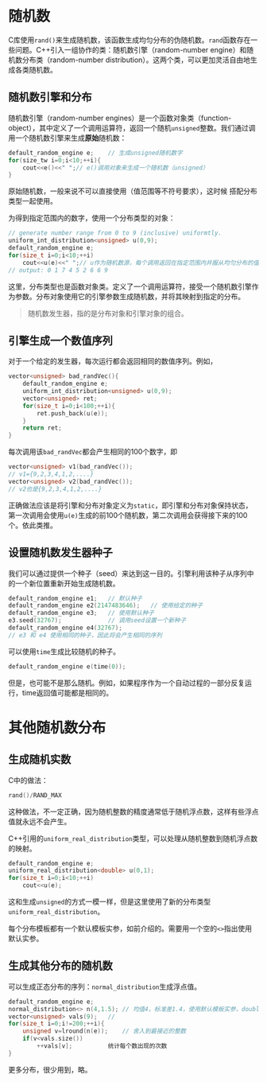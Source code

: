 # 随机数

C库使用`rand()`来生成随机数，该函数生成均匀分布的伪随机数。`rand`函数存在一些问题。C++引入一组协作的类：随机数引擎（random-number engine）和随机数分布类（random-number distribution）。这两个类，可以更加灵活自由地生成各类随机数。


## 随机数引擎和分布

随机数引擎（random-number engines）是一个函数对象类（function-object），其中定义了一个调用运算符，返回一个随机`unsigned`整数。我们通过调用一个随机数引擎来生成**原始**随机数：
```c++
default_random_engine e;    // 生成unsigned随机数字
for(size_tw i=0;i<10;++i){
    cout<<e()<<" ";// e()调用对象来生成一个随机数（unsigned）
}
```

原始随机数，一般来说不可以直接使用（值范围等不符号要求），这时候 搭配分布类型一起使用。

为得到指定范围内的数字，使用一个分布类型的对象：
```c++
// generate number range from 0 to 9 (inclusive) uniformtly.
uniform_int_distribution<unsigned> u(0,9);
default_random_engine e;
for(size_t i=0;i<10;++i)
    cout<<u(e)<<" ";// u作为随机数源，每个调用返回在指定范围内并服从均匀分布的值
// output: 0 1 7 4 5 2 6 6 9
```

这里，分布类型也是函数对象类。定义了一个调用运算符，接受一个随机数引擎作为参数。分布对象使用它的引擎参数生成随机数，并将其映射到指定的分布。

> 随机数发生器，指的是分布对象和引擎对象的组合。

## 引擎生成一个数值序列

对于一个给定的发生器，每次运行都会返回相同的数值序列。例如，
```c++
vector<unsigned> bad_randVec(){
    default_random_engine e;
    uniform_int_distribution<unsigned> u(0,9);
    vector<unsigned> ret;
    for(size_t i=0;i<100;++i){
        ret.push_back(u(e));
    }
    return ret;
}
```
每次调用该`bad_randVec`都会产生相同的100个数字，即
```c++
vector<unsigned> v1(bad_randVec());
// v1={9,2,3,4,1,2,....}
vector<unsigned> v2(bad_randVec());
// v2也是{9,2,3,4,1,2,....}
```
正确做法应该是将引擎和分布对象定义为`static`，即引擎和分布对象保持状态，第一次调用会使用`u(e)`生成的前100个随机数，第二次调用会获得接下来的100个。依此类推。

## 设置随机数发生器种子

我们可以通过提供一个种子（seed）来达到这一目的。引擎利用该种子从序列中的一个新位置重新开始生成随机数。

```c++
default_random_engine e1;   // 默认种子
default_random_engine e2(2147483646);   // 使用给定的种子
default_random_engine e3;   // 使用默认种子
e3.seed(32767);             // 调用seed设置一个新种子
default_random_engine e4(32767);        
// e3 和 e4 使用相同的种子，因此将会产生相同的序列
```

可以使用`time`生成比较随机的种子。
```c++
default_random_engine e(time(0));
```
但是，也可能不是那么随机。例如，如果程序作为一个自动过程的一部分反复运行，time返回值可能都是相同的。

# 其他随机数分布

## 生成随机实数

C中的做法：
```c
rand()/RAND_MAX
```
这种做法，不一定正确，因为随机整数的精度通常低于随机浮点数，这样有些浮点值就永远不会产生。

C++引用的`uniform_real_distribution`类型，可以处理从随机整数到随机浮点数的映射。
```c++
default_random_engine e;    
uniform_real_distribution<double> u(0,1);
for(size_t i=0;i<10;++i)
    cout<<u(e);
```
这和生成`unsigned`的方式一模一样，但是这里使用了新的分布类型`uniform_real_distribution`。

每个分布模板都有一个默认模板实参，如前介绍的。需要用一个空的`<>`指出使用默认实参。

## 生成其他分布的随机数

可以生成正态分布的序列：`normal_distribution`生成浮点值。
```c++
default_random_engine e;
normal_distribution<> n(4,1.5); // 均值4，标准差1.4，使用默认模板实参，double
vector<unsigned> vals(9);   // 
for(size_t i=0;i!=200;++i){
    unsigned v=lround(n(e));    // 舍入到最接近的整数
    if(v<vals.size())
        ++vals[v];          统计每个数出现的次数
}
```

更多分布，很少用到，略。
